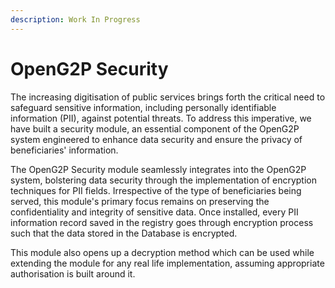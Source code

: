```yaml
---
description: Work In Progress
---
```


# OpenG2P Security

The increasing digitisation of public services brings forth the critical need to safeguard sensitive information, including personally identifiable information (PII), against potential threats. To address this imperative, we have built a security module, an essential component of the OpenG2P system engineered to enhance data security and ensure the privacy of beneficiaries' information.

The OpenG2P Security module seamlessly integrates into the OpenG2P system, bolstering data security through the implementation of encryption techniques for PII fields. Irrespective of the type of beneficiaries being served, this module's primary focus remains on preserving the confidentiality and integrity of sensitive data. Once installed, every PII information record saved in the registry goes through encryption process such that the data stored in the Database is encrypted.&#x20;

This module also opens up a decryption method which can be used while extending the module for any real life implementation, assuming appropriate authorisation is built around it.





